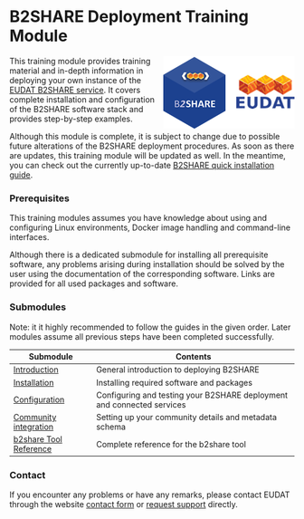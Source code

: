 # B2SHARE Deployment Training Module
<img align="right" src="../img/B2SHARE-logo.png" alt="B2SHARE logo" text="B2SHARE logo"> This training module provides training material and in-depth information in deploying your own instance of the [EUDAT B2SHARE service](https://b2share.eudat.eu). It covers complete installation and configuration of the B2SHARE software stack and provides step-by-step examples.

Although this module is complete, it is subject to change due to possible future alterations of the B2SHARE deployment procedures. As soon as there are updates, this training module will be updated as well. In the meantime, you can check out the currently up-to-date [B2SHARE quick installation guide](https://github.com/EUDAT-B2SHARE/b2share/blob/evolution/INSTALL.rst).

### Prerequisites
This training modules assumes you have knowledge about using and configuring Linux environments, Docker image handling and command-line interfaces.

Although there is a dedicated submodule for installing all prerequisite software, any problems arising during installation should be solved by the user using the documentation of the corresponding software. Links are provided for all used packages and software.

### Submodules

Note: it it highly recommended to follow the guides in the given order. Later modules assume all previous steps have been completed successfully.

Submodule | Contents
------|-------------
[Introduction](00_Introduction.md) | General introduction to deploying B2SHARE
[Installation](04_Installation.md) | Installing required software and packages
[Configuration](08_Configuration.md) | Configuring and testing your B2SHARE deployment and connected services
[Community integration](12_Community_integration.md) | Setting up your community details and metadata schema
[b2share Tool Reference](A_b2share_Tool_Reference.md) | Complete reference for the b2share tool

### Contact
If you encounter any problems or have any remarks, please contact EUDAT through the website [contact form](https://eudat.eu/contact) or [request support](https://eudat.eu/support-request?service=B2SHARE) directly.
